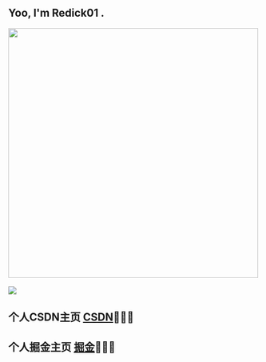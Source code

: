 
##  Yoo, I'm Redick01 .



<div align="left"> <img width="500px" src="https://github-readme-stats.vercel.app/api?username=Redick01&show_icons=true&theme=radical" /> </div>
</br>
<!-- <div align="left"> <img width="500px" src="https://github-readme-stats.vercel.app/api/top-langs/?username=sun0225SUN&hide_title=true&hide_border=true&layout=compact&langs_count=6&text_color=000&icon_color=fff&bg_color=0,52fa5a,4dfcff,c64dff&theme=graywhite" /></div> -->

<div align="left"><img src="https://github-readme-streak-stats.herokuapp.com/?user=sun0225SUN" /></div>

## 个人CSDN主页 [CSDN](https://blog.csdn.net/qq_31279701?spm=1019.2139.3001.5343)👋👋👋
## 个人掘金主页 [掘金](https://juejin.cn/user/3377338755070999/posts)👋👋👋

